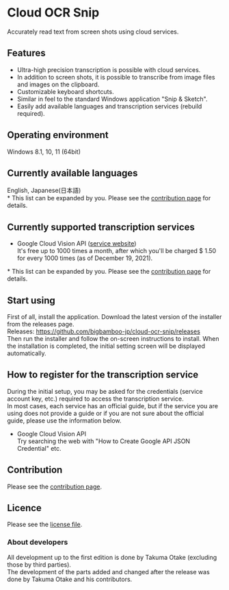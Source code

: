 # Cloud OCR Snip
Accurately read text from screen shots using cloud services.
## Features
* Ultra-high precision transcription is possible with cloud services.
* In addition to screen shots, it is possible to transcribe from image files and images on the clipboard.
* Customizable keyboard shortcuts.
* Similar in feel to the standard Windows application "Snip & Sketch".
* Easily add available languages and transcription services (rebuild required).
## Operating environment
Windows 8.1, 10, 11 (64bit)
## Currently available languages
English, Japanese(日本語)  
\* This list can be expanded by you. Please see the [contribution page](https://github.com/bigbamboo-jp/cloud-ocr-snip/wiki/About-contribution) for details.
## Currently supported transcription services
* Google Cloud Vision API ([service website](https://cloud.google.com/vision))  
  It's free up to 1000 times a month, after which you'll be charged $ 1.50 for every 1000 times (as of December 19, 2021).  

\* This list can be expanded by you. Please see the [contribution page](https://github.com/bigbamboo-jp/cloud-ocr-snip/wiki/About-contribution) for details.
## Start using
First of all, install the application. Download the latest version of the installer from the releases page.  
Releases: https://github.com/bigbamboo-jp/cloud-ocr-snip/releases  
Then run the installer and follow the on-screen instructions to install. When the installation is completed, the initial setting screen will be displayed automatically.
## How to register for the transcription service
During the initial setup, you may be asked for the credentials (service account key, etc.) required to access the transcription service.  
In most cases, each service has an official guide, but if the service you are using does not provide a guide or if you are not sure about the official guide, please use the information below.
* Google Cloud Vision API  
  Try searching the web with "How to Create Google API JSON Credential" etc.
## Contribution
Please see the [contribution page](https://github.com/bigbamboo-jp/cloud-ocr-snip/wiki/About-contribution).
## Licence
Please see the [license file](LICENSE.txt).
### About developers
All development up to the first edition is done by Takuma Otake (excluding those by third parties).  
The development of the parts added and changed after the release was done by Takuma Otake and his contributors.

